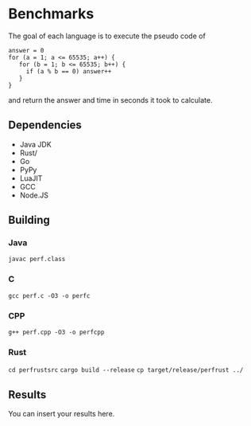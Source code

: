 # Benchmarks

The goal of each language is to execute the pseudo code of

```
answer = 0
for (a = 1; a <= 65535; a++) {
   for (b = 1; b <= 65535; b++) {
     if (a % b == 0) answer++
   }
}
```

and return the answer and time in seconds it took to calculate.

## Dependencies

- Java JDK
- Rust/
- Go
- PyPy
- LuaJIT
- GCC
- Node.JS

## Building

### Java

`javac perf.class`

### C

`gcc perf.c -O3 -o perfc`

### CPP

`g++ perf.cpp -O3 -o perfcpp`

### Rust

`cd perfrustsrc`
`cargo build --release`
`cp target/release/perfrust ../`

## Results

You can insert your results here.
